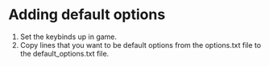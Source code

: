 # Adding default options
1. Set the keybinds up in game.
2. Copy lines that you want to be default options from the options.txt file to the default_options.txt file.
